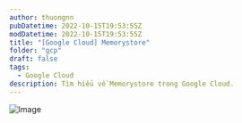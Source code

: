 ```yaml
---
author: thuongnn
pubDatetime: 2022-10-15T19:53:55Z
modDatetime: 2022-10-15T19:53:55Z
title: "[Google Cloud] Memorystore"
folder: "gcp"
draft: false
tags:
  - Google Cloud
description: Tìm hiểu về Memorystore trong Google Cloud.
---
```


![Image](https://github.com/user-attachments/assets/76bd7899-80aa-414d-bb87-d7ccad4c7992)
